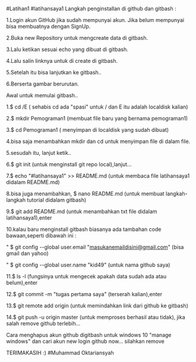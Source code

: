 #Latihan1
#latihansaya1
Langkah penginstallan di github dan gitbash :

1.Login akun GitHub jika sudah mempunyai akun.
  Jika belum mempunyai bisa membuatnya dengan SignUp.
  
 

2.Buka new Repository untuk mengcreate data di gitbash.


3.Lalu ketikan sesuai echo yang dibuat di gitbash.



4.Lalu salin linknya untuk di create di gitbash.



5.Setelah itu bisa lanjutkan ke gitbash..

6.Berserta gambar berurutan.


Awal untuk memulai gitbash..

1.$ cd /E ( sehabis cd ada "spasi" untuk / dan E itu adalah localdisk kalian)



2.$ mkdir Pemograman1 (membuat file baru yang bernama pemograman1)



3.$ cd Pemograman1 ( menyimpan di localdisk yang sudah dibuat)



4.bisa saja menambahkan mkdir dan cd untuk menyimpan file di dalam file.


5.sesudah itu, lanjut ketik..

6.$ git init (untuk menginstall git repo local),lanjut...



7.$ echo "#latihansaya1" >> README.md (untuk membaca file latihansaya1 didalam README.md)



8.bisa juga menambahkan, $ nano README.md (untuk membuat langkah-langkah tutorial didalam gitbash)

9.$ git add README.md (untuk menambahkan txt file didalam latihansaya1),enter

10.kalau baru menginstall gitbash biasanya ada tambahan code bawaan,seperti dibawah ini :

" $ git config --global user.email "masukanemaildisini@gmail.com" (bisa gmail dan yahoo)

" $ git config --global user.name  "kid49" (untuk nama github saya)

11.$ ls -l (fungsinya untuk mengecek apakah data sudah ada atau belum),enter

12.$ git commit -m "tugas pertama saya" (terserah kalian),enter

13.$ git remote add origin  (untuk memindahkan link dari github ke gitbash)

14.$ git push -u origin master (untuk memproses berhasil atau tidak), jika salah remove github terlebih...

Cara menghapus akun github digitbash untuk windows 10 "manage windows" dan cari akun new login github now...
silahkan remove



TERIMAKASIH :) #Muhammad Oktariansyah
